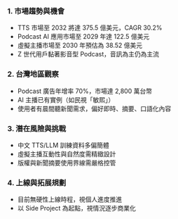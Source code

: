 ### 1. 市場趨勢與機會

* TTS 市場至 2032 將達 375.5 億美元，CAGR 30.2%
* Podcast AI 應用市場至 2029 年達 122.5 億美元
* 虛擬主播市場至 2030 年預估為 38.52 億美元
* Z 世代用戶黏著影音型 Podcast，音訊為主仍為主流

### 2. 台灣地區觀察

* Podcast 廣告年增率 70%，市場達 2,800 萬台幣
* AI 主播已有實例（如民視「敏熙」）
* 使用者有晨間聽新聞需求，偏好即時、摘要、口語化內容

### 3. 潛在風險與挑戰

* 中文 TTS/LLM 訓練資料多偏簡體
* 虛擬主播互動性與自然度需精緻設計
* 版權與新聞摘要使用界線需嚴格控管

### 4. 上線與拓展規劃

* 目前無硬性上線時程，視個人進度推進
* 以 Side Project 為起點，視情況逐步商業化
